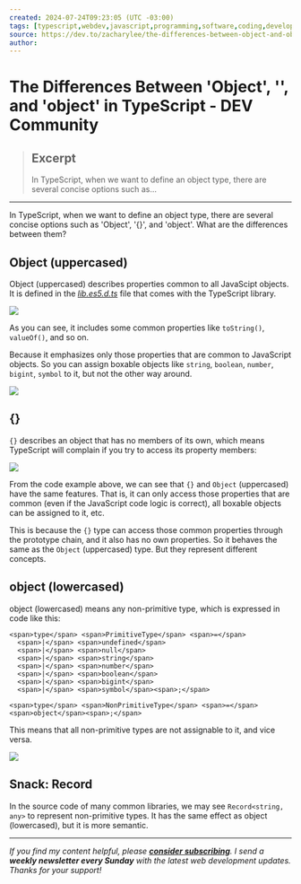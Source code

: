 ```yaml
---
created: 2024-07-24T09:23:05 (UTC -03:00)
tags: [typescript,webdev,javascript,programming,software,coding,development,engineering,inclusive,community]
source: https://dev.to/zacharylee/the-differences-between-object-and-object-in-typescript-f6f?context=digest
author: 
---
```


# The Differences Between 'Object', '', and 'object' in TypeScript - DEV Community

> ## Excerpt
> In TypeScript, when we want to define an object type, there are several concise options such as...

---
In TypeScript, when we want to define an object type, there are several concise options such as 'Object', '{}', and 'object'. What are the differences between them?

## [](https://dev.to/zacharylee/the-differences-between-object-and-object-in-typescript-f6f?context=digest#object-uppercased)Object (uppercased)

Object (uppercased) describes properties common to all JavaScipt objects. It is defined in the [_lib.es5.d.ts_](https://github.com/microsoft/TypeScript/blob/main/src/lib/es5.d.ts?utm_source=webdeveloper.beehiiv.com&utm_medium=newsletter&utm_campaign=the-differences-between-object-and-object-in-typescript#L105) file that comes with the TypeScript library.

[![](https://res.cloudinary.com/practicaldev/image/fetch/s--snngkkMR--/c_limit%2Cf_auto%2Cfl_progressive%2Cq_auto%2Cw_800/https://substackcdn.com/image/fetch/w_1456%2Cc_limit%2Cf_auto%2Cq_auto:good%2Cfl_progressive:steep/https%253A%252F%252Fsubstack-post-media.s3.amazonaws.com%252Fpublic%252Fimages%252F502bd58d-5056-43bb-949a-b4eea66fad4a_1117x834.png)](https://res.cloudinary.com/practicaldev/image/fetch/s--snngkkMR--/c_limit%2Cf_auto%2Cfl_progressive%2Cq_auto%2Cw_800/https://substackcdn.com/image/fetch/w_1456%2Cc_limit%2Cf_auto%2Cq_auto:good%2Cfl_progressive:steep/https%253A%252F%252Fsubstack-post-media.s3.amazonaws.com%252Fpublic%252Fimages%252F502bd58d-5056-43bb-949a-b4eea66fad4a_1117x834.png)

As you can see, it includes some common properties like `toString()`, `valueOf()`, and so on.

Because it emphasizes only those properties that are common to JavaScript objects. So you can assign boxable objects like `string`, `boolean`, `number`, `bigint`, `symbol` to it, but not the other way around.

[![](https://res.cloudinary.com/practicaldev/image/fetch/s--BZW1fgd---/c_limit%2Cf_auto%2Cfl_progressive%2Cq_auto%2Cw_800/https://substackcdn.com/image/fetch/w_1456%2Cc_limit%2Cf_auto%2Cq_auto:good%2Cfl_progressive:steep/https%253A%252F%252Fsubstack-post-media.s3.amazonaws.com%252Fpublic%252Fimages%252F35260e1a-c0a0-4e17-ae27-46bf22377fc9_661x484.png)](https://res.cloudinary.com/practicaldev/image/fetch/s--BZW1fgd---/c_limit%2Cf_auto%2Cfl_progressive%2Cq_auto%2Cw_800/https://substackcdn.com/image/fetch/w_1456%2Cc_limit%2Cf_auto%2Cq_auto:good%2Cfl_progressive:steep/https%253A%252F%252Fsubstack-post-media.s3.amazonaws.com%252Fpublic%252Fimages%252F35260e1a-c0a0-4e17-ae27-46bf22377fc9_661x484.png)

## [](https://dev.to/zacharylee/the-differences-between-object-and-object-in-typescript-f6f?context=digest#)**{}**

`{}` describes an object that has no members of its own, which means TypeScript will complain if you try to access its property members:

[![](https://res.cloudinary.com/practicaldev/image/fetch/s---wbN6CCc--/c_limit%2Cf_auto%2Cfl_progressive%2Cq_auto%2Cw_800/https://substackcdn.com/image/fetch/w_1456%2Cc_limit%2Cf_auto%2Cq_auto:good%2Cfl_progressive:steep/https%253A%252F%252Fsubstack-post-media.s3.amazonaws.com%252Fpublic%252Fimages%252Fbfe9dc4d-c569-4754-9da2-e98199db85a6_720x1027.png)](https://res.cloudinary.com/practicaldev/image/fetch/s---wbN6CCc--/c_limit%2Cf_auto%2Cfl_progressive%2Cq_auto%2Cw_800/https://substackcdn.com/image/fetch/w_1456%2Cc_limit%2Cf_auto%2Cq_auto:good%2Cfl_progressive:steep/https%253A%252F%252Fsubstack-post-media.s3.amazonaws.com%252Fpublic%252Fimages%252Fbfe9dc4d-c569-4754-9da2-e98199db85a6_720x1027.png)

From the code example above, we can see that `{}` and `Object` (uppercased) have the same features. That is, it can only access those properties that are common (even if the JavaScript code logic is correct), all boxable objects can be assigned to it, etc.

This is because the `{}` type can access those common properties through the prototype chain, and it also has no own properties. So it behaves the same as the `Object` (uppercased) type. But they represent different concepts.

## [](https://dev.to/zacharylee/the-differences-between-object-and-object-in-typescript-f6f?context=digest#object-lowercased)**object (lowercased)**

object (lowercased) means any non-primitive type, which is expressed in code like this:  

```
<span>type</span> <span>PrimitiveType</span> <span>=</span>
  <span>|</span> <span>undefined</span>
  <span>|</span> <span>null</span>
  <span>|</span> <span>string</span>
  <span>|</span> <span>number</span>
  <span>|</span> <span>boolean</span>
  <span>|</span> <span>bigint</span>
  <span>|</span> <span>symbol</span><span>;</span>

<span>type</span> <span>NonPrimitiveType</span> <span>=</span> <span>object</span><span>;</span>
```

This means that all non-primitive types are not assignable to it, and vice versa.

[![](https://res.cloudinary.com/practicaldev/image/fetch/s--jR0y3b1d--/c_limit%2Cf_auto%2Cfl_progressive%2Cq_auto%2Cw_800/https://substackcdn.com/image/fetch/w_1456%2Cc_limit%2Cf_auto%2Cq_auto:good%2Cfl_progressive:steep/https%253A%252F%252Fsubstack-post-media.s3.amazonaws.com%252Fpublic%252Fimages%252F755f5846-0a2c-45d2-a541-fb10367bdd30_699x610.png)](https://res.cloudinary.com/practicaldev/image/fetch/s--jR0y3b1d--/c_limit%2Cf_auto%2Cfl_progressive%2Cq_auto%2Cw_800/https://substackcdn.com/image/fetch/w_1456%2Cc_limit%2Cf_auto%2Cq_auto:good%2Cfl_progressive:steep/https%253A%252F%252Fsubstack-post-media.s3.amazonaws.com%252Fpublic%252Fimages%252F755f5846-0a2c-45d2-a541-fb10367bdd30_699x610.png)

## [](https://dev.to/zacharylee/the-differences-between-object-and-object-in-typescript-f6f?context=digest#snack-record)Snack: Record

In the source code of many common libraries, we may see `Record<string, any>` to represent non-primitive types. It has the same effect as object (lowercased), but it is more semantic.

___

_If you find my content helpful, please **[consider subscribing](https://webdeveloper.beehiiv.com/subscribe?utm_source=webdeveloper.beehiiv.com&utm_medium=newsletter&utm_campaign=the-differences-between-object-and-object-in-typescript)**. I send a **weekly newsletter every Sunday** with the latest web development updates. Thanks for your support!_
